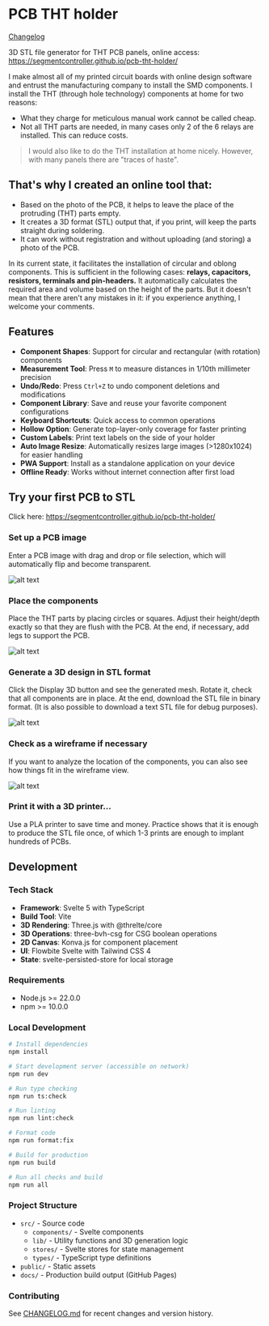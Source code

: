 # PCB THT holder

[Changelog](CHANGELOG.md)

3D STL file generator for THT PCB panels, online access: https://segmentcontroller.github.io/pcb-tht-holder/

I make almost all of my printed circuit boards with online design software and entrust the manufacturing company to install the SMD components. I install the THT (through hole technology) components at home for two reasons:

- What they charge for meticulous manual work cannot be called cheap.
- Not all THT parts are needed, in many cases only 2 of the 6 relays are installed. This can reduce costs.

> I would also like to do the THT installation at home nicely. However, with many panels there are "traces of haste".

## That's why I created an **online tool** that:

- Based on the photo of the PCB, it helps to leave the place of the protruding (THT) parts empty.
- It creates a 3D format (STL) output that, if you print, will keep the parts straight during soldering.
- It can work without registration and without uploading (and storing) a photo of the PCB.

In its current state, it facilitates the installation of circular and oblong components. This is sufficient in the following cases: **relays, capacitors, resistors, terminals and pin-headers.** It automatically calculates the required area and volume based on the height of the parts. But it doesn't mean that there aren't any mistakes in it: if you experience anything, I welcome your comments.

## Features

- **Component Shapes**: Support for circular and rectangular (with rotation) components
- **Measurement Tool**: Press `M` to measure distances in 1/10th millimeter precision
- **Undo/Redo**: Press `Ctrl+Z` to undo component deletions and modifications
- **Component Library**: Save and reuse your favorite component configurations
- **Keyboard Shortcuts**: Quick access to common operations
- **Hollow Option**: Generate top-layer-only coverage for faster printing
- **Custom Labels**: Print text labels on the side of your holder
- **Auto Image Resize**: Automatically resizes large images (>1280x1024) for easier handling
- **PWA Support**: Install as a standalone application on your device
- **Offline Ready**: Works without internet connection after first load

## Try your first PCB to STL

Click here: https://segmentcontroller.github.io/pcb-tht-holder/

### Set up a PCB image

Enter a PCB image with drag and drop or file selection, which will automatically flip and become transparent.

![alt text](./step1.png)

### Place the components

Place the THT parts by placing circles or squares. Adjust their height/depth exactly so that they are flush with the PCB. At the end, if necessary, add legs to support the PCB.

![alt text](./step2.png)

### Generate a 3D design in STL format

Click the Display 3D button and see the generated mesh. Rotate it, check that all components are in place. At the end, download the STL file in binary format. (It is also possible to download a text STL file for debug purposes).

![alt text](./step3.png)

### Check as a wireframe if necessary

If you want to analyze the location of the components, you can also see how things fit in the wireframe view.

![alt text](./step4.png)

### Print it with a 3D printer...

Use a PLA printer to save time and money. Practice shows that it is enough to produce the STL file once, of which 1-3 prints are enough to implant hundreds of PCBs.

## Development

### Tech Stack

- **Framework**: Svelte 5 with TypeScript
- **Build Tool**: Vite
- **3D Rendering**: Three.js with @threlte/core
- **3D Operations**: three-bvh-csg for CSG boolean operations
- **2D Canvas**: Konva.js for component placement
- **UI**: Flowbite Svelte with Tailwind CSS 4
- **State**: svelte-persisted-store for local storage

### Requirements

- Node.js >= 22.0.0
- npm >= 10.0.0

### Local Development

```bash
# Install dependencies
npm install

# Start development server (accessible on network)
npm run dev

# Run type checking
npm run ts:check

# Run linting
npm run lint:check

# Format code
npm run format:fix

# Build for production
npm run build

# Run all checks and build
npm run all
```

### Project Structure

- `src/` - Source code
  - `components/` - Svelte components
  - `lib/` - Utility functions and 3D generation logic
  - `stores/` - Svelte stores for state management
  - `types/` - TypeScript type definitions
- `public/` - Static assets
- `docs/` - Production build output (GitHub Pages)

### Contributing

See [CHANGELOG.md](CHANGELOG.md) for recent changes and version history.
